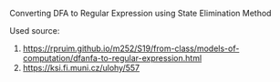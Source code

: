 Converting DFA to Regular Expression using State Elimination Method

Used source: 
1. https://rpruim.github.io/m252/S19/from-class/models-of-computation/dfanfa-to-regular-expression.html
2. https://ksi.fi.muni.cz/ulohy/557
